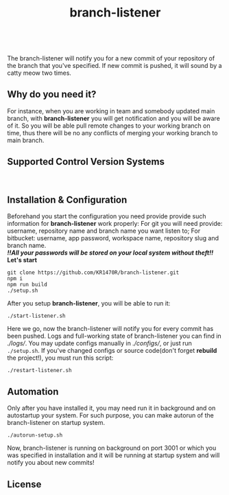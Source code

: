 <p align="center">
	<strong>
		<h1 align="center">branch-listener</h1>
	</strong>
</p>
<p align="center">
  <a aria-label="branch-listener version">
    <img alt="" src="https://badgen.net/badge/branch-listener/4.0.0/grey">
  </a>
  <a aria-label="Node.js version">
    <img alt="" src="https://badgen.net/badge/node/>=18/green">
  </a>
  <a aria-label="NPM version">
    <img alt="" src="https://badgen.net/badge/npm/>=8.17/purple">
  </a>
  <a aria-label="Typescript version">
    <img alt="" src="https://badgen.net/badge/typescript/>=4/blue">
  </a>
</p>
<p align="center">
	<a aria-label="Axios version">
	    <img alt="" src="https://badgen.net/badge/axios/>=4/pink">
	  </a>
	  <a aria-label="Express version">
	    <img alt="" src="https://badgen.net/badge/express/>=4.18/red">
	  </a>
	    <a aria-label="Zsh/bash">
	    <img alt="" src="https://badgen.net/badge/bash/zsh/black">
	  </a>
	  </a>
	    <a aria-label="Linux">
	    <img alt="" src="https://badgen.net/badge/linux/any//yellow">
	  </a>
  </p>

The branch-listener will notify you for a new commit of your repository of the branch that you've specified.
If new commit is pushed, it will sound by a catty meow two times.
## Why do you need it?
For instance, when you are working in team and somebody updated main branch, with **branch-listener** you will get notification and you will be aware of it. So you will be able pull remote changes to your working branch on time, thus there will be no any conflicts of merging your working branch to main branch.
## Supported Control Version Systems
 <img alt="" src="https://img.shields.io/badge/git-%23F05033.svg?style=for-the-badge&logo=git&logoColor=white"> <img alt="" src="https://img.shields.io/badge/bitbucket-%230047B3.svg?style=for-the-badge&logo=bitbucket&logoColor=white">

## Installation & Configuration
Beforehand you start the configuration you need provide provide such information for **branch-listener** work properly:
For git you will need provide: username, repository name and branch name you want listen to;
For bitbucket: username, app password, workspace name, repository slug and branch name.\
***‼️All your passwords will be stored on your local system without theft‼️***\
 **Let's start**
 
    git clone https://github.com/KR1470R/branch-listener.git
    npm i
    npm run build
    ./setup.sh
After you setup **branch-listener**, you will be able to run it:

    ./start-listener.sh
Here we go, now the branch-listener will notify you for every commit has been pushed.
Logs and full-working state of branch-listener you can find in *./logs/*.
You may update configs manually in *./configs/*, or just run `./setup.sh`.
If you've changed configs or source code(don't forget **rebuild** the project!), you must run this script:

    ./restart-listener.sh

## Automation
Only after you have installed it, you may need run it in background and on autostartup your system.
For such purpose, you can make autorun of the branch-listener on startup system.

    ./autorun-setup.sh
Now, branch-listener is running on background on port 3001 or which you was specified in installation and it will be running at startup system and will notify you about new commits!

## License
<img alt="" src="https://camo.githubusercontent.com/982edb824038d4ed388cf47101d10d06c1e9e5cc2b23b32a15ead6185e35430e/68747470733a2f2f7777772e676e752e6f72672f67726170686963732f67706c76332d6f722d6c617465722e706e67">

